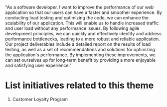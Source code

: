"As a software developer, I want to improve the performance of our web application so that our users can have a faster and smoother experience. By conducting load testing and optimizing the code, we can enhance the scalability of our application. This will enable us to handle increased traffic and user load without any performance issues. By following agile development principles, we can quickly and effectively identify and address performance bottlenecks, leading to a more robust and reliable application. Our project deliverables include a detailed report on the results of load testing, as well as a set of recommendations and solutions for optimizing the application's performance. By implementing these improvements, we can set ourselves up for long-term benefit by providing a more enjoyable and satisfying user experience."


# List initiatives related to this theme
1. Customer Loyalty Program 
